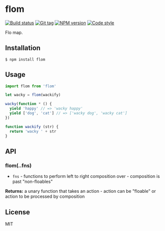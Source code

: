 
# flom

[![Build status][travis-image]][travis-url]
[![Git tag][git-image]][git-url]
[![NPM version][npm-image]][npm-url]
[![Code style][standard-image]][standard-url]

Flo map.

## Installation

    $ npm install flom

## Usage

```js
import flom from 'flom'

let wacky = flom(wackify)

wacky(function * () {
  yield 'happy' // => 'wacky happy'
  yield ['dog', 'cat'] // => ['wacky dog', 'wacky cat']
})

function wackify (str) {
  return 'wacky ' + str
}
```

## API

### flom(..fns)

- `fns` - functions to perform left to right composition over - composition is past "non-floables"

**Returns:** a unary function that takes an action - action can be "floable" or action to be processed by composition

## License

MIT

[travis-image]: https://img.shields.io/travis/joshrtay/flom.svg?style=flat-square
[travis-url]: https://travis-ci.org/joshrtay/flom
[git-image]: https://img.shields.io/github/tag/joshrtay/flom.svg
[git-url]: https://github.com/joshrtay/flom
[standard-image]: https://img.shields.io/badge/code%20style-standard-brightgreen.svg?style=flat
[standard-url]: https://github.com/feross/standard
[npm-image]: https://img.shields.io/npm/v/flom.svg?style=flat-square
[npm-url]: https://npmjs.org/package/flom
